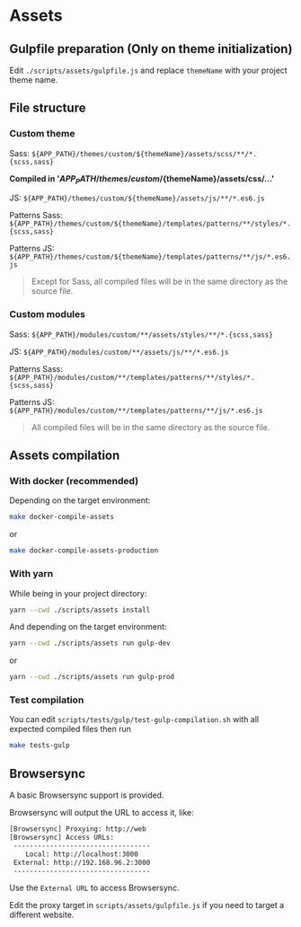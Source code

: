 # Assets

## Gulpfile preparation (Only on theme initialization)

Edit `./scripts/assets/gulpfile.js` and replace `themeName` with your project
theme name.

## File structure

### Custom theme

Sass: `${APP_PATH}/themes/custom/${themeName}/assets/scss/**/*.{scss,sass}`

**Compiled in '${APP_PATH}/themes/custom/${themeName}/assets/css/...'**

JS: `${APP_PATH}/themes/custom/${themeName}/assets/js/**/*.es6.js`

Patterns Sass: `${APP_PATH}/themes/custom/${themeName}/templates/patterns/**/styles/*.{scss,sass}`

Patterns JS: `${APP_PATH}/themes/custom/${themeName}/templates/patterns/**/js/*.es6.js`

> Except for Sass, all compiled files will be in the same directory as the source file.

### Custom modules

Sass: `${APP_PATH}/modules/custom/**/assets/styles/**/*.{scss,sass}`

JS: `${APP_PATH}/modules/custom/**/assets/js/**/*.es6.js`

Patterns Sass: `${APP_PATH}/modules/custom/**/templates/patterns/**/styles/*.{scss,sass}`

Patterns JS: `${APP_PATH}/modules/custom/**/templates/patterns/**/js/*.es6.js`

> All compiled files will be in the same directory as the source file.

## Assets compilation

### With docker (recommended)

Depending on the target environment:

```bash
make docker-compile-assets
```

or

```bash
make docker-compile-assets-production
```

### With yarn

While being in your project directory:

```bash
yarn --cwd ./scripts/assets install
```

And depending on the target environment:

```bash
yarn --cwd ./scripts/assets run gulp-dev
```

or

```bash
yarn --cwd ./scripts/assets run gulp-prod
```

### Test compilation

You can edit `scripts/tests/gulp/test-gulp-compilation.sh` with all expected
compiled files then run

```bash
make tests-gulp
```

## Browsersync

A basic Browsersync support is provided.

Browsersync will output the URL to access it, like:
```bash
[Browsersync] Proxying: http://web
[Browsersync] Access URLs:
 ----------------------------------
    Local: http://localhost:3000
 External: http://192.168.96.2:3000
 ----------------------------------
```

Use the `External URL` to access Browsersync.

Edit the proxy target in `scripts/assets/gulpfile.js` if you need to target a
different website.
